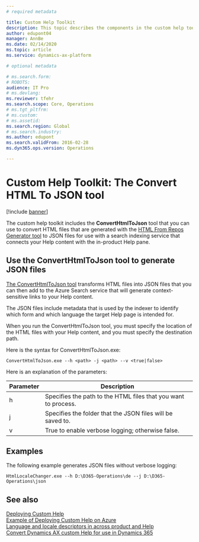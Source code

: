```yaml
---
# required metadata

title: Custom Help Toolkit
description: This topic describes the components in the custom help toolkit for Finance and Operations apps. 
author: edupont04
manager: AnnBe
ms.date: 02/14/2020
ms.topic: article
ms.service: dynamics-ax-platform

# optional metadata

# ms.search.form: 
# ROBOTS: 
audience: IT Pro
# ms.devlang: 
ms.reviewer: tfehr
ms.search.scope: Core, Operations
# ms.tgt_pltfrm: 
# ms.custom: 
# ms.assetid: 
ms.search.region: Global
# ms.search.industry: 
ms.author: edupont
ms.search.validFrom: 2016-02-28
ms.dyn365.ops.version: Operations

---
```


# Custom Help Toolkit: The Convert HTML To JSON tool

[!include [banner](../includes/banner.md)]

The custom help toolkit includes the **ConvertHtmlToJson** tool that you can use to convert HTML files that are generated with the [HTML From Repos Generator tool](custom-help-toolkit-HtmlFromRepoGenerator.md) to JSON files for use with a search indexing service that connects your Help content with the in-product Help pane.  

## <a name="json"></a>Use the ConvertHtmlToJson tool to generate JSON files

[The ConvertHtmlToJson tool](https://github.com/microsoft/dynamics365f-o-custom-help/tree/master/Help%20Pane%20extension) transforms HTML files into JSON files that you can then add to the Azure Search service that will generate context-sensitive links to your Help content.  

The JSON files include metadata that is used by the indexer to identify which form and which language the target Help page is intended for.  

When you run the ConvertHtmlToJson tool, you must specify the location of the HTML files with your Help content, and you must specify the destination path.  

Here is the syntax for ConvertHtmlToJson.exe:  

```
ConvertHtmlToJson.exe --h <path> -j <path> --v <true|false>
```

Here is an explanation of the parameters:

|Parameter   |Description  |
|------------|-------------|
|h|Specifies the path to the HTML files that you want to process. |
|j|Specifies the folder that the JSON files will be saved to.|
|v|True to enable verbose logging; otherwise false.|

## Examples

The following example generates JSON files without verbose logging:

```
HtmlLocaleChanger.exe --h D:\D365-Operations\de --j D:\D365-Operations\json
```

## See also

[Deploying Custom Help](deploy.md)  
[Example of Deploying Custom Help on Azure](walkthrough-help-azure.md)  
[Language and locale descriptors in across product and Help](language-locale.md)  
[Convert Dynamics AX custom Help for use in Dynamics 365](migrate-dynamicsax2012.md)  
